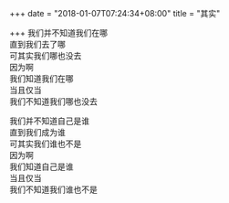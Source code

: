 +++
date = "2018-01-07T07:24:34+08:00"
title = "其实"

+++
我们并不知道我们在哪  
直到我们去了哪  
可其实我们哪也没去  
因为啊  
我们知道我们在哪  
当且仅当  
我们不知道我们哪也没去  
  
我们并不知道自己是谁  
直到我们成为谁  
可其实我们谁也不是  
因为啊  
我们知道自己是谁  
当且仅当  
我们不知道我们谁也不是  